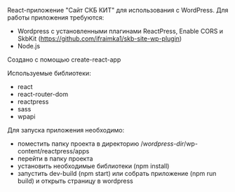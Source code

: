 React-приложение "Сайт СКБ КИТ" для использования с WordPress.
Для работы приложения требуются:
- Wordpress с установленными плагинами ReactPress, Enable CORS и SkbKit (https://github.com/ifraimka1/skb-site-wp-plugin)
- Node.js

Создано с помощью create-react-app

Используемые библиотеки:
- react
- react-router-dom
- reactpress
- sass
- wpapi

Для запуска приложения необходимо:
- поместить папку проекта в директорию /*wordpress-dir*/wp-content/reactpress/apps
- перейти в папку проекта
- установить необходимые библиотеки (npm install)
- запустить dev-build (npm start) или собрать приложение (npm run build) и открыть страницу в wordpress
